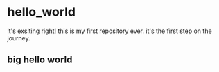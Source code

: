 # hello_world
it's exsiting right! this is my first repository ever. it's the first step on the journey. 

## big hello world
